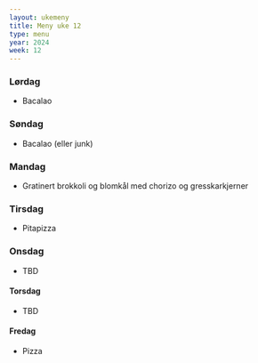```yaml
---
layout: ukemeny
title: Meny uke 12
type: menu
year: 2024
week: 12
---
```


### Lørdag

- Bacalao

### Søndag

- Bacalao (eller junk)

### Mandag

- Gratinert brokkoli og blomkål med chorizo og gresskarkjerner

### Tirsdag

- Pitapizza

### Onsdag

- TBD

#### Torsdag

- TBD

#### Fredag

- Pizza
